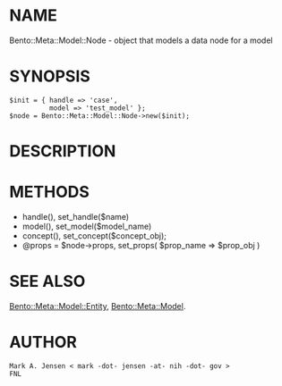 # NAME

Bento::Meta::Model::Node - object that models a data node for a model

# SYNOPSIS

    $init = { handle => 'case',
              model => 'test_model' };
    $node = Bento::Meta::Model::Node->new($init);

# DESCRIPTION

# METHODS

- handle(), set\_handle($name)
- model(), set\_model($model\_name)
- concept(), set\_concept($concept\_obj);
- @props = $node->props, set\_props( $prop\_name => $prop\_obj )

# SEE ALSO

[Bento::Meta::Model::Entity](/perl/lib/Bento/Meta/Model/Entity.md), [Bento::Meta::Model](/perl/lib/Bento/Meta/Model.md).

# AUTHOR

    Mark A. Jensen < mark -dot- jensen -at- nih -dot- gov >
    FNL
